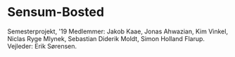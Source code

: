 # Sensum-Bosted
Semesterprojekt, '19
Medlemmer: Jakob Kaae, Jonas Ahwazian, Kim Vinkel, Niclas Ryge Mlynek, Sebastian Diderik Moldt, Simon Holland Flarup.
Vejleder: Erik Sørensen.
